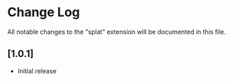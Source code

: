 # Change Log

All notable changes to the "splat" extension will be documented in this file.

## [1.0.1]

- Initial release